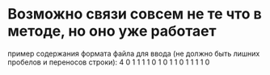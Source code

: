 # Возможно связи совсем не те что в методе, но оно уже работает


пример содержания формата файла для ввода (не должно быть лишних пробелов и переносов строки):
4
0 1 1 1
1 0 1 0
1 1 0 1
1 1 1 0
